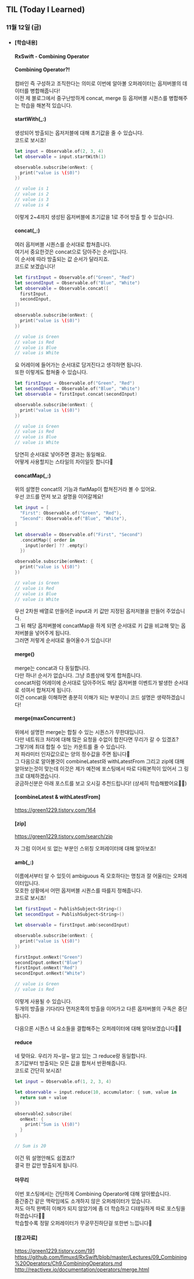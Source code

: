 ## TIL (Today I Learned)

### 11월 12일 (금)

- #### [학습내용]
  
  #### RxSwift - Combining Operator   

  #### Combining Operator?!
  컴바인 즉 구성하고 조직한다는 의미로 이번에 알아볼 오퍼레이터는 옵저버블의 데이터를 병합해줍니다!    
  이전 제 블로그에서 중구난방하게 concat, merge 등 옵저버블 시퀀스를 병합해주는 학습을 해본적 있습니다.   

  #### startWith(_:)   
  생성되어 방출되는 옵저저블에 대해 초기값을 줄 수 있습니다.   
  코드로 보시죠!   
  ```swift
  let input = Observable.of(2, 3, 4)
  let observable = input.startWith(1)
  
  observable.subscribe(onNext: {
    print("value is \($0)")
  })
  
  // value is 1
  // value is 2
  // value is 3
  // value is 4
  ```
  이렇게 2~4까지 생성된 옵저버블에 초기값을 1로 주어 방출 할 수 있습니다.   

  #### concat(_:)   
  여러 옵저버블 시퀀스를 순서대로 합쳐줍니다.   
  여기서 중요한것은 concat으로 담아주는 순서입니다.  
  이 순서에 따라 방출되는 값 순서가 달라지죠.  
  코드로 보겠습니다!   
  ```swift
  let firstInput = Observable.of("Green", "Red")
  let secondInput = Observable.of("Blue", "White")
  let observable = Observable.concat([
    firstInput,
    secondInput,
  ])
  
  observable.subscribe(onNext: {
    print("value is \($0)")
  })
  
  // value is Green
  // value is Red
  // value is Blue
  // value is White
  ```
  요 어레이에 들어가는 순서대로 담겨진다고 생각하면 됩니다.   
  또한 이렇게도 합쳐줄 수 있습니다.   
  ```swift
  let firstInput = Observable.of("Green", "Red")
  let secondInput = Observable.of("Blue", "White")
  let observable = firstInput.concat(secondInput)
  
  observable.subscribe(onNext: {
    print("value is \($0)")
  })
  
  // value is Green
  // value is Red
  // value is Blue
  // value is White
  ```
  당연히 순서대로 넣어주면 결과는 동일해요.   
  어떻게 사용할지는 스타일의 차이일듯 합니다🙌   

  #### concatMap(_:)   
  위의 설명한 concat의 기능과 flatMap이 합쳐진거라 볼 수 있어요.   
  우선 코드를 먼저 보고 설명을 이어갈께요!  
  ```swift
  let input = [
    "First": Observable.of("Green", "Red"),
    "Second": Observable.of("Blue", "White"),
  ]
  
  let observable = Observable.of("First", "Second")
    .concatMap({ order in
      input[order] ?? .empty()
    })
  
  observable.subscribe(onNext: {
    print("value is \($0)")
  })
  
  // value is Green
  // value is Red
  // value is Blue
  // value is White
  ```
  우선 2차원 배열로 만들어준 input과 키 값만 지정된 옵저저블을 만들어 주었습니다.   
  그 뒤 해당 옵저버블에 concatMap을 하게 되면 순서대로 키 값을 비교해 맞는 옵저버블을 넣어주게 됩니다.   
  그러면 저렇게 순서대로 들어올수가 있습니다!   

  #### merge()   
  merge는 concat과 다 동일합니다.   
  다만 하나! 순서가 없습니다. 그냥 흐름상에 맞게 합쳐줍니다.   
  concat처럼 어레이에 순서대로 담아주어도 해당 옵저버블 이벤트가 발생한 순서대로 섞여서 합쳐지게 됩니다.   
  이건 concat을 이해하면 충분히 이해가 되는 부분이니 코드 설명은 생략하겠습니다!   

  #### merge(maxConcurrent:)   
  위에서 설명한 merge는 합칠 수 있는 시퀀스가 무한대입니다.   
  다만 네트워크 처리에 대해 많은 요청을 수없이 합친다면 무리가 갈 수 있겠죠?  
  그렇기에 최대 합칠 수 있는 카운트를 줄 수 있습니다.   
  저 파라미터 인자값으로는 양의 정수값을 주면 됩니다🐏   
  그 다음으로 알아볼것이 combineLatest와 withLatestFrom 그리고 zip에 대해 알아보는것이 맞는데 이것은 제가 예전에 포스팅에서 따로 다뤄본적이 있어서 그 링크로 대체하겠습니다.   
  궁금하신분은 아래 포스트를 보고 오시길 추천드립니다! (상세히 학습해봤어요🙋🏻)   
  #### [combineLatest & withLatestFrom]   
  https://green1229.tistory.com/164   
  #### [zip]     
  https://green1229.tistory.com/search/zip   
  
  
  자 그럼 이어서 또 없는 부분인 스위칭 오퍼레이터에 대해 알아보죠!   
  
  
  #### amb(_:)   
  이름에서부터 알 수 있듯이 ambiguous 즉 모호하다는 명칭과 잘 어울리는 오퍼레이터입니다.   
  모호한 상황에서 어떤 옵저버블 시퀀스를 따를지 정해줍니다.   
  코드로 보시죠!   
  ```swift
  let firstInput = PublishSubject<String>()
  let secondInput = PublishSubject<String>()
  
  let observable = firstInput.amb(secondInput)
  
  observable.subscribe(onNext: {
    print("value is \($0)")
  })
  
  firstInput.onNext("Green")
  secondInput.onNext("Blue")
  firstInput.onNext("Red")
  secondInput.onNext("White")
  
  // value is Green
  // value is Red
  ```
  이렇게 사용될 수 있습니다.   
  두개의 방출을 기다리다 먼저온쪽의 방출을 이어가고 다른 옵저버블의 구독은 중단됩니다.   
  
  다음으론 시퀀스 내 요소들을 결합해주는 오퍼레이터에 대해 알아보겠습니다🙋🏻   
  
  
  #### reduce  
  네 맞아요. 우리가 자~알~ 알고 있는 그 reduce랑 동일합니다.   
  초기값부터 방출되는 모든 값을 합쳐서 반환해줍니다.   
  코드로 간단히 보시죠!   
  ```swift
  let input = Observable.of(1, 2, 3, 4)
  
  let observable = input.reduce(10, accumulator: { sum, value in
    return sum + value
  })
  
  observable2.subscribe(
    onNext: {
      print("Sum is \($0)")
    }
  )
  
  // Sum is 20
  ```
  이건 뭐 설명안해도 쉽겠죠!?   
  결국 한 값만 방출되게 됩니다.   
  
  #### 마무리   
  이번 포스팅에서는 간단하게 Combining Operator에 대해 알아봤습니다.   
  중간중간 같은 맥락임에도 소개하지 않은 오퍼레이터가 있습니다.    
  저도 아직 완벽히 이해가 되지 않았기에 좀 더 학습하고 디테일하게 따로 포스팅을 하겠습니다🙏🏻   
  학습할수록 정말 오퍼레이터가 무궁무진하단걸 또한번 느낍니다🤭   
  
  #### [참고자료]   
  https://green1229.tistory.com/191   
  https://github.com/fimuxd/RxSwift/blob/master/Lectures/09_Combining%20Operators/Ch9.CombiningOperators.md    
  http://reactivex.io/documentation/operators/merge.html   
